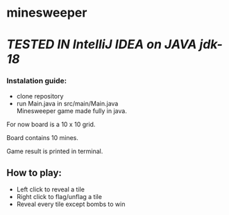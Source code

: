 # minesweeper
# _**TESTED IN IntelliJ IDEA on JAVA jdk-18**_ </br>

### Instalation guide:
  - clone repository
  - run Main.java in src/main/Main.java </br>
Minesweeper game made fully in java.

For now board is a 10 x 10 grid. </br>

Board contains 10 mines. </br>

Game result is printed in terminal. </br>

## How to play:
  - Left click to reveal a tile
  - Right click to flag/unflag a tile
  - Reveal every tile except bombs to win
